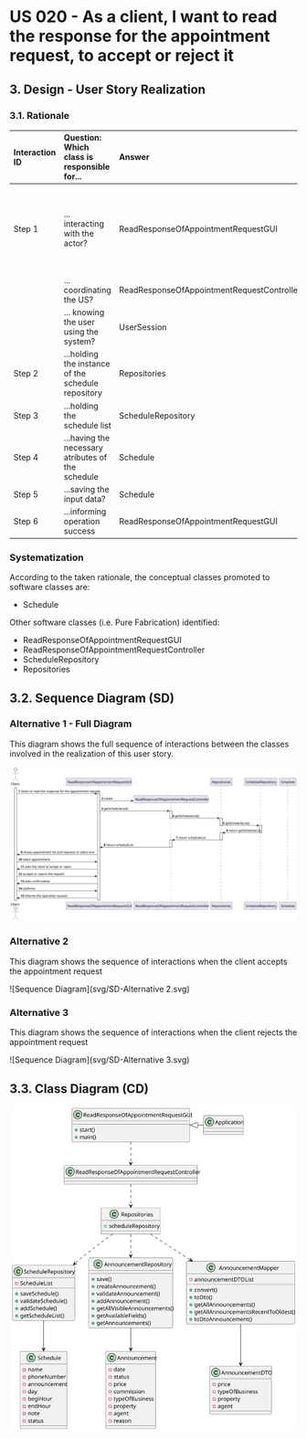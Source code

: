 # US 020 - As a client, I want to read the response for the appointment request, to accept or reject it

## 3. Design - User Story Realization 

### 3.1. Rationale


| Interaction ID  | Question: Which class is responsible for...                | Answer                                     | Justification (with patterns)                                                                                 |
|:----------------|:-----------------------------------------------------------|:-------------------------------------------|:--------------------------------------------------------------------------------------------------------------|
| Step 1  	       | ... interacting with the actor?                            | ReadResponseOfAppointmentRequestGUI        | Pure Fabrication: there is no reason to assign this responsibility to any existing class in the Domain Model. |
| 			  		         | 	... coordinating the US?                                  | ReadResponseOfAppointmentRequestController | Controller                                                                                                    |
| 			  		         | 	... knowing the user using the system?                    | UserSession                                | IE: cf. A&A component documentation.                                                                          |
| Step 2  		      | ...holding the instance of the schedule repository 							 | Repositories                               | Singleton                                                                                                     |
| Step 3  		      | ...holding the schedule list	                              | ScheduleRepository                         | Repository                                                                                                    |
| Step 4  		      | ...having the necessary atributes of the schedule	         | Schedule                                   |                                                                                                               |
| Step 5  		      | ...saving the input data?	                                 | Schedule                                   |                                                                                                               |
| Step 6  		      | ...informing operation success							                      |ReadResponseOfAppointmentRequestGUI                                            |                                                                                                               |              

### Systematization ##

According to the taken rationale, the conceptual classes promoted to software classes are: 

 *   Schedule

Other software classes (i.e. Pure Fabrication) identified: 

 *   ReadResponseOfAppointmentRequestGUI
 *   ReadResponseOfAppointmentRequestController
 *   ScheduleRepository
 *   Repositories


## 3.2. Sequence Diagram (SD)

### Alternative 1 - Full Diagram

This diagram shows the full sequence of interactions between the classes involved in the realization of this user story.

![Sequence Diagram](svg/SD-Full.svg)

### Alternative 2

This diagram shows the sequence of interactions when the client accepts the appointment request

![Sequence Diagram](svg/SD-Alternative 2.svg)

### Alternative 3

This diagram shows the sequence of interactions when the client rejects the appointment request

![Sequence Diagram](svg/SD-Alternative 3.svg)


## 3.3. Class Diagram (CD)

![Class Diagram](svg/CD.svg)